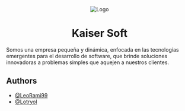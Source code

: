 <div align="center">
  <img src="https://kaiser-soft.com/_ipx/w_96,q_75/%2Flogos_kaiser%2FKaiserHD.webp?url=%2Flogos_kaiser%2FKaiserHD.webp" alt="Logo">
  <h1>Kaiser Soft</h1>
</div>

Somos una empresa pequeña y dinámica, enfocada en las tecnologías emergentes para el desarrollo de software, que brinde soluciones innovadoras a problemas simples que aquejen a nuestros clientes.



## Authors

- [@LeoRami99](https://www.github.com/LeoRami99)
- [@Lotryol](https://github.com/lotryol)
